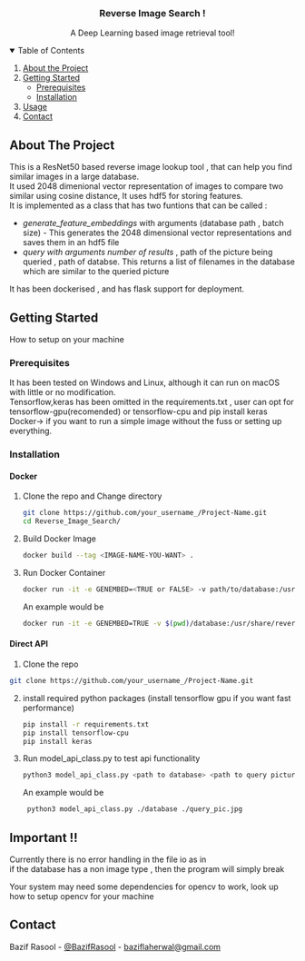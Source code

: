 
<!-- PROJECT LOGO -->
<br />
<p align="center">


  <h3 align="center">Reverse Image Search !</h3>

  <p align="center">
    A Deep Learning based image retrieval tool!
    <br />
   
</p>



<!-- TABLE OF CONTENTS -->
<details open="open">
  <summary>Table of Contents</summary>
  <ol>
   <li><a href="#about-the-project">About the Project</a></li>
    <li>
      <a href="#getting-started">Getting Started</a>
      <ul>
        <li><a href="#prerequisites">Prerequisites</a></li>
        <li><a href="#installation">Installation</a></li>
      </ul>
    </li>
    <li><a href="#usage">Usage</a></li>
    <li><a href="#contact">Contact</a></li>
  
  </ol>
</details>



<!-- ABOUT THE PROJECT -->
## About The Project


This is a ResNet50 based reverse image lookup tool , that can help you find similar images in a large database.
<br>
It used 2048 dimenional vector representation of images to compare two similar using cosine distance, It uses hdf5 for storing features.
<br>
It is implemented as a class that has two funtions that can be called :
<br>
* *generate_feature_embeddings* with arguments (database path , batch size) - This generates the 2048 dimensional vector representations and saves them in an hdf5 file
* *query with arguments number of results* , path of the picture being queried , path of databse. This returns a list of filenames in the database which are similar to the queried picture

It has been dockerised , and has flask support for deployment.


<!-- GETTING STARTED -->
## Getting Started

How to setup on your machine

### Prerequisites

It has been tested on Windows and Linux, although it can run on macOS with little or no modification.<br>
Tensorflow,keras has been omitted in the requirements.txt , user can opt for tensorflow-gpu(recomended) or tensorflow-cpu and pip install keras<br>
Docker-> if you want to run a simple image without the fuss or setting up everything.


### Installation
#### Docker
1. Clone the repo and Change directory
   ```sh
   git clone https://github.com/your_username_/Project-Name.git
   cd Reverse_Image_Search/
   ```
2. Build Docker Image
   ```sh
   docker build --tag <IMAGE-NAME-YOU-WANT> .
   ```
3. Run Docker Container
   ```sh
   docker run -it -e GENEMBED=<TRUE or FALSE> -v path/to/database:/usr/share/reverseimagesearch/database -v path/to/uploads_folder:/usr/share/reverseimagesearch/uploads -p <port you want to use>:7000 --name reverseimagesearch_container <IMAGE-NAME-YOU-WANT>
   ```
   An example would be<br>
   ```sh
   docker run -it -e GENEMBED=TRUE -v $(pwd)/database:/usr/share/reverseimagesearch/database -v $(pwd)/uploads:/usr/share/reverseimagesearch/uploads -p 5000:7000 --name reverseimagesearch_container reverseimagesearch_image
   ```
#### Direct API
 1. Clone the repo
   ```sh
   git clone https://github.com/your_username_/Project-Name.git
   ```
2. install required python packages (install tensorflow gpu if you want fast performance)
   ```sh
   pip install -r requirements.txt
   pip install tensorflow-cpu 
   pip install keras
   ```
3. Run model_api_class.py to test api functionality
   ```sh
   python3 model_api_class.py <path to database> <path to query picture>
   ```
   An example would be<br>
   ```sh
    python3 model_api_class.py ./database ./query_pic.jpg
   ``` 

<!-- USAGE EXAMPLES -->
## Important !!

Currently there is no error handling in the file io as in<br>
if the database has a non image type , then the program will simply break

Your system may need some dependencies for opencv to work, look up how to setup opencv for your machine




<!-- CONTACT -->
## Contact

Bazif Rasool - [@BazifRasool](https://twitter.com/@BazifRasool) - baziflaherwal@gmail.com





